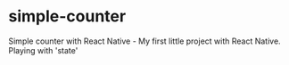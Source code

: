 # simple-counter
Simple counter with React Native - My first little project with React Native.
Playing with 'state'
